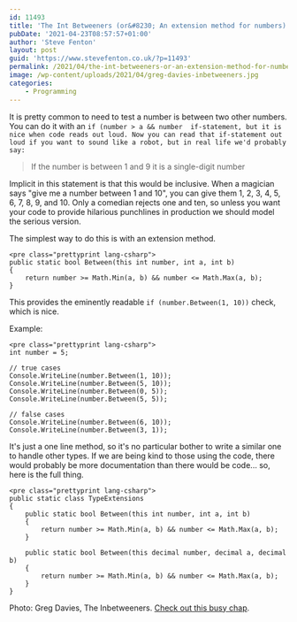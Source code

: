```yaml
---
id: 11493
title: 'The Int Betweeners (or&#8230; An extension method for numbers)'
pubDate: '2021-04-23T08:57:57+01:00'
author: 'Steve Fenton'
layout: post
guid: 'https://www.stevefenton.co.uk/?p=11493'
permalink: /2021/04/the-int-betweeners-or-an-extension-method-for-numbers/
image: /wp-content/uploads/2021/04/greg-davies-inbetweeners.jpg
categories:
    - Programming
---
```


It is pretty common to need to test a number is between two other numbers. You can do it with an `if (number > a && number  if-statement, but it is nice when code reads out loud. Now you can read that if-statement out loud if you want to sound like a robot, but in real life we'd probably say:`

> If the number is between 1 and 9 it is a single-digit number

Implicit in this statement is that this would be inclusive. When a magician says "give me a number between 1 and 10", you can give them 1, 2, 3, 4, 5, 6, 7, 8, 9, and 10. Only a comedian rejects one and ten, so unless you want your code to provide hilarious punchlines in production we should model the serious version.

The simplest way to do this is with an extension method.

```
<pre class="prettyprint lang-csharp">
public static bool Between(this int number, int a, int b)
{
    return number >= Math.Min(a, b) && number <= Math.Max(a, b);
}
```

This provides the eminently readable `if (number.Between(1, 10))` check, which is nice.

Example:

```
<pre class="prettyprint lang-csharp">
int number = 5;

// true cases
Console.WriteLine(number.Between(1, 10));
Console.WriteLine(number.Between(5, 10));
Console.WriteLine(number.Between(0, 5));
Console.WriteLine(number.Between(5, 5));

// false cases
Console.WriteLine(number.Between(6, 10));
Console.WriteLine(number.Between(3, 1));
```

It's just a one line method, so it's no particular bother to write a similar one to handle other types. If we are being kind to those using the code, there would probably be more documentation than there would be code... so, here is the full thing.

```
<pre class="prettyprint lang-csharp">
public static class TypeExtensions
{
    public static bool Between(this int number, int a, int b)
    {
        return number >= Math.Min(a, b) && number <= Math.Max(a, b);
    }

    public static bool Between(this decimal number, decimal a, decimal b)
    {
        return number >= Math.Min(a, b) && number <= Math.Max(a, b);
    }
}
```

Photo: Greg Davies, The Inbetweeners. [Check out this busy chap](https://gregdavies.co.uk/).